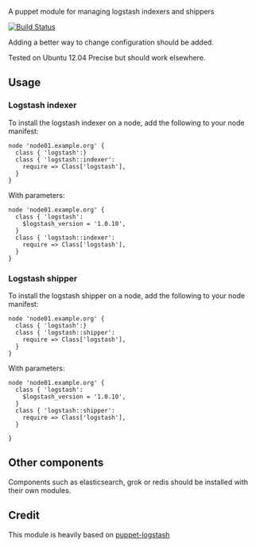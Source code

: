 A puppet module for managing logstash indexers and shippers

[![Build Status](https://secure.travis-ci.org/garethr/garethr-logstash.png)](http://travis-ci.org/garethr/garethr-logstash)

Adding a better way to change configuration should be added.

Tested on Ubuntu 12.04 Precise but should work elsewhere.

## Usage

### Logstash indexer

To install the logstash indexer on a node, add the following to your node manifest:

    node 'node01.example.org' {
      class { 'logstash':}
      class { 'logstash::indexer':
        require => Class['logstash'],
      }
    }

With parameters:

    node 'node01.example.org' {
      class { 'logstash':
        $logstash_version = '1.0.10',
      }
      class { 'logstash::indexer':
        require => Class['logstash'],
      }
    }

### Logstash shipper

To install the logstash shipper on a node, add the following to your node manifest:

    node 'node01.example.org' {
      class { 'logstash':}
      class { 'logstash::shipper':
        require => Class['logstash'],
      }
    }

With parameters:

    node 'node01.example.org' {
      class { 'logstash':
        $logstash_version = '1.0.10',
      }
      class { 'logstash::shipper':
        require => Class['logstash'],
      }

    }

## Other components

Components such as elasticsearch, grok or redis should be installed with their own
modules.

## Credit

This module is heavily based on
[puppet-logstash](https://github.com/pkhamre/puppet-logstash)
